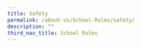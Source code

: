 ```yaml
---
title: Safety
permalink: /about-us/School-Rules/safety/
description: ""
third_nav_title: School Rules
---
```

